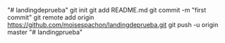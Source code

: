 "# landingdeprueba"  git init git add README.md git commit -m "first commit" git remote add origin https://github.com/moisespachon/landingdeprueba.git git push -u origin master
"# landingprueba" 
